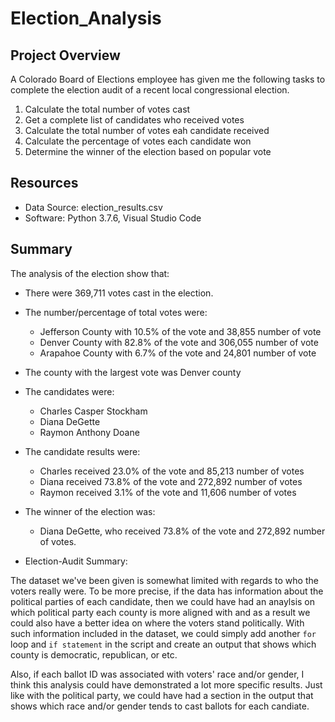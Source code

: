 # Election_Analysis

## Project Overview
A Colorado Board of Elections employee has given me the following tasks to complete the election audit of a recent local congressional election.

1. Calculate the total number of votes cast
2. Get a complete list of candidates who received votes
3. Calculate the total number of votes eah candidate received
4. Calculate the percentage of votes each candidate won
5. Determine the winner of the election based on popular vote

## Resources
- Data Source: election_results.csv
- Software: Python 3.7.6, Visual Studio Code

## Summary
The analysis of the election show that:
- There were 369,711 votes cast in the election.

- The number/percentage of total votes were:
    - Jefferson County with 10.5% of the vote and 38,855 number of vote
    - Denver County with 82.8% of the vote and 306,055 number of vote
    - Arapahoe County with 6.7% of the vote and 24,801 number of vote

- The county with the largest vote was Denver county

- The candidates were:
    - Charles Casper Stockham
    - Diana DeGette
    - Raymon Anthony Doane

- The candidate results were:
    - Charles received 23.0% of the vote and 85,213 number of votes
    - Diana received 73.8% of the vote and 272,892 number of votes
    - Raymon received 3.1% of the vote and 11,606 number of votes

- The winner of the election was:
    - Diana DeGette, who received 73.8% of the vote and 272,892 number of votes.

- Election-Audit Summary:

The dataset we've been given is somewhat limited with regards to who the voters really were. To be more precise, if the data has information about the political parties of each candidate, then we could have had an anaylsis on which political party each county is more aligned with and as a result we could also have a better idea on where the voters stand politically. With such information included in the dataset, we could simply add another `for` loop and `if statement` in the script and create an output that shows which county is democratic, republican, or etc.

Also, if each ballot ID was associated with voters' race and/or gender, I think this analysis could have demonstrated a lot more specific results. Just like with the political party, we could have had a section in the output that shows which race and/or gender tends to cast ballots for each candiate.